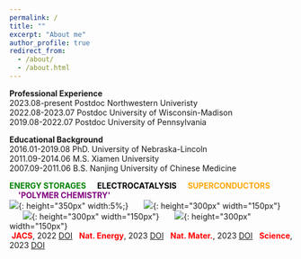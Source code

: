 ```yaml
---
permalink: /
title: ""
excerpt: "About me"
author_profile: true
redirect_from: 
  - /about/
  - /about.html
---
```


<span style='color: $twitter-color;'>**Professional Experience**</span>
<br/>2023.08-present    Postdoc Northwestern Univeristy
<br/>2022.08-2023.07    Postdoc University of Wisconsin-Madison
<br/>2019.08-2022.07    Postdoc University of Pennsylvania

<span style='color: $twitter-color;'>**Educational Background**</span>
<br/>2016.01-2019.08    PhD. University of Nebraska-Lincoln
<br/>2011.09-2014.06    M.S. Xiamen University 
<br/>2007.09-2011.06    B.S. Nanjing University of Chinese Medicine


<span style="color: green">**ENERGY STORAGES**</span> &nbsp;&nbsp;&nbsp;&nbsp;<span style="color: black">**ELECTROCATALYSIS**</span> &nbsp;&nbsp;&nbsp;&nbsp;<span style="color: orange">**SUPERCONDUCTORS**</span> &nbsp;&nbsp;&nbsp;&nbsp;<span style="color: purple">**'POLYMER CHEMISTRY'**</span>
<br/>![]({{site.baseurl}}/images/Li_air_Batteries_cover_page.png){: height="350px" width:5%;} 
&nbsp;&nbsp;&nbsp;&nbsp;&nbsp;&nbsp;![]({{site.baseurl}}/images/ImF-CO2RR-Cover-Art.jpg){: height="300px" width="150px"}
&nbsp;&nbsp;&nbsp;&nbsp;&nbsp;&nbsp;![]({{site.baseurl}}/images/Nb2O5-Cover-Art-no-texts.png){: height="300px" width="150px"}
&nbsp;&nbsp;&nbsp;&nbsp;&nbsp;&nbsp;![]({{site.baseurl}}/images/HDPE-decomposition-Cover-Art.jpeg){: height="300px" width="150px"}
<br/>&nbsp;<span style="color: red">**JACS**</span>, 2022 <i class="fab fa-sistrix" style="color: #f53100;"></i>[<u>DOI</u>](https://pubs.acs.org/doi/abs/10.1021/jacs.2c09700)
&nbsp;&nbsp;<span style="color: red">**Nat. Energy**</span>, 2023 <i class="fab fa-sistrix" style="color: #f53100;"></i><u>DOI</u>
&nbsp;&nbsp;<span style="color: red">**Nat. Mater.**</span>, 2023 <i class="fab fa-sistrix" style="color: #f53100;"></i><u>DOI</u>
&nbsp;&nbsp;<span style="color: red">**Science**</span>, 2023 <i class="fab fa-sistrix" style="color: #f53100;"></i><u>DOI</u>
